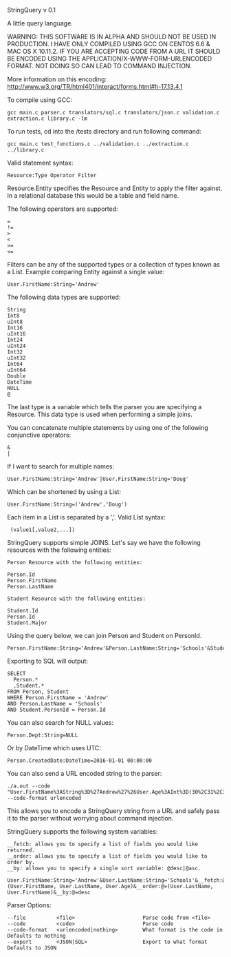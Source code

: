 StringQuery v 0.1


A little query language.


WARNING: THIS SOFTWARE IS IN ALPHA AND SHOULD NOT BE USED IN PRODUCTION.  I HAVE
ONLY COMPILED USING GCC ON CENTOS 6.6 & MAC OS X 10.11.2. IF YOU ARE ACCEPTING
CODE FROM A URL IT SHOULD BE ENCODED USING THE APPLICATION/X-WWW-FORM-URLENCODED
FORMAT.  NOT DOING SO CAN LEAD TO COMMAND INJECTION.  


More information on this encoding:
http://www.w3.org/TR/html401/interact/forms.html#h-17.13.4.1


To compile using GCC:

    gcc main.c parser.c translators/sql.c translators/json.c validation.c extraction.c library.c -lm

To run tests, cd into the /tests directory and run following command:

    gcc main.c test_functions.c ../validation.c ../extraction.c ../library.c


Valid statement syntax:

    Resource:Type Operator Filter

Resource.Entity specifies the Resource and Entity to apply the filter against.  
In a relational database this would be a table and field name.

The following operators are supported:

    =
    !=
    >
    <
    >=
    <=

Filters can be any of the supported types or a collection of types known as
a List.  Example comparing Entity against a single value:

    User.FirstName:String='Andrew'

The following data types are supported:

    String
    Int8
    uInt8
    Int16
    uInt16
    Int24
    uInt24
    Int32
    uInt32
    Int64
    uInt64
    Double
    DateTime
    NULL
    @

The last type is a variable which tells the parser you are specifying a
Resource.  This data type is used when performing a simple joins.

You can concatenate multiple statements by using one of the following conjunctive
operators:

    &
    |     

If I want to search for multiple names:

    User.FirstName:String='Andrew'|User.FirstName:String='Doug'

Which can be shortened by using a List:

    User.FirstName:String=('Andrew','Doug')

Each item in a List is separated by a ','.  Valid List syntax:

     (value1[,value2,...])

StringQuery supports simple JOINS.  Let's say we have the following resources
with the following entities:

    Person Resource with the following entities:

    Person.Id
    Person.FirstName
    Person.LastName

    Student Resource with the following entities:

    Student.Id
    Person.Id
    Student.Major

Using the query below, we can join Person and Student on PersonId.

    Person.FirstName:String='Andrew'&Person.LastName:String='Schools'&Student.PersonId:@=Person.Id

Exporting to SQL will output:

    SELECT
      Person.*
      ,Student.*
    FROM Person, Student
    WHERE Person.FirstName = 'Andrew'
    AND Person.LastName = 'Schools'
    AND Student.PersonId = Person.Id

You can also search for NULL values:

    Person.Dept:String=NULL

Or by DateTime which uses UTC:

    Person.CreatedDate:DateTime=2016-01-01 00:00:00


You can also send a URL encoded string to the parser:

    ./a.out --code "User.FirstName%3AString%3D%27Andrew%27%26User.Age%3AInt%3D(30%2C31%2C32)" --code-format urlencoded

This allows you to encode a StringQuery string from a URL and safely pass it to
the parser without worrying about command injection.

StringQuery supports the following system variables:

    __fetch: allows you to specify a list of fields you would like returned.
    __order: allows you to specify a list of fields you would like to order by.
    __by: allows you to specify a single sort variable: @desc|@asc.

    User.FirstName:String='Andrew'&User.LastName:String='Schools'&__fetch:@=(User.FirstName, User.LastName, User.Age)&__order:@=(User.LastName, User.FirstName)&__by:@=desc


Parser Options:

    --file          <file>                      Parse code from <file>   
    --code          <code>                      Parse code   
    --code-format   <urlencoded|nothing>        What format is the code in    Defaults to nothing
    --export        <JSON|SQL>                  Export to what format         Defaults to JSON
